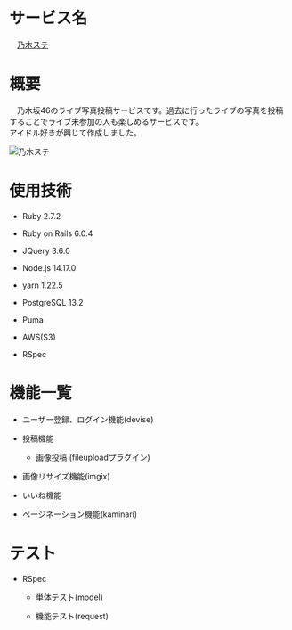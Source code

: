 # サービス名  

　[乃木ステ](https://www.nogiste.com/)  


# 概要
　乃木坂46のライブ写真投稿サービスです。過去に行ったライブの写真を投稿することでライブ未参加の人も楽しめるサービスです。  
アイドル好きが興じて作成しました。  

![乃木ステ](https://user-images.githubusercontent.com/68765478/125436849-9d0abd53-45d1-40e3-98d0-c8a196d91ae5.png)

# 使用技術
* Ruby 2.7.2  

* Ruby on Rails 6.0.4

* JQuery 3.6.0  

* Node.js 14.17.0  

* yarn 1.22.5    

* PostgreSQL 13.2  

* Puma  

* AWS(S3)  

* RSpec  

# 機能一覧  

* ユーザー登録、ログイン機能(devise)  
* 投稿機能  
    * 画像投稿  (fileuploadプラグイン)  

* 画像リサイズ機能(imgix)

* いいね機能

* ページネーション機能(kaminari)  


# テスト  

* RSpec  

    * 単体テスト(model)  

    * 機能テスト(request)  
